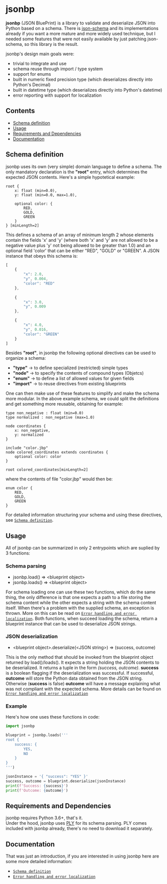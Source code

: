 

# jsonbp

**jsonbp** (JSON BluePrint) is a library to validate and deserialize JSON into Python based on a schema. There is [json-schema][json_schema] and its implementations already if you want a more mature and more widely used technique, but I needed some features that were not easily available by just patching json-schema, so this library is the result.

jsonbp's design main goals were:
- trivial to integrate and use
- schema reuse through import / type system
- support for enums
- built in numeric fixed precision type (which deserializes directly into Python's Decimal)
- built in datetime type (which deserializes directly into Python's datetime)
- error reporting with support for localization

## Contents
 - [Schema definition](#schema-definition)
 - [Usage](#usage)
 - [Requirements and Dependencies](#requirements-and-dependencies)
 - [Documentation](#documentation)

## Schema definition

jsonbp uses its own (very simple) domain language to define a schema.
The only mandatory declaration is the **"root"** entry, which determines the expected JSON contents.
Here's a simple hypotetical example:

```
root {
	x: float (min=0.0),
	y: float (min=0.0, max=1.0),

	optional color: {
		RED,
		GOLD,
		GREEN
	}
} [minLength=2]
```

This defines a schema of an array of minimum length 2 whose elements contain the fields 'x' and 'y' (where both 'x' and 'y' are not allowed to be a negative value plus 'y' not being allowed to be greater than 1.0) and an optional field 'color' that can be either "RED", "GOLD" or "GREEN". A JSON instance that obeys this schema is:

```js
[
	{
		"x": 2.0,
		"y", 0.004,
		"color": "RED"
	},
	
	{
		"x": 3.0,
		"y", 0.009
	},

	{
		"x": 4.0,
		"y", 0.016,
		"color": "GREEN"
	}
]
```

Besides **"root"**, in jsonbp the following optional directives can be used to organize a schema:
- **"type"** -> to define specialized (restricted) simple types
- **"node"** -> to specify the contents of compound types (Objetcs)
- **"enum"** -> to define a list of allowed values for given fields
- **"import"** -> to reuse directives from existing blueprints

One can then make use of these features to simplify and make the schema more modular. In the above example schema, we could split the definitions and get something more reusable, obtaining for example:

```
type non_negative : float (min=0.0)
type normalized : non_negative (max=1.0)

node coordinates {
	x: non_negative,
	y: normalized
}

include "color.jbp"
node colored_coordinates extends coordinates {
	optional color: color
}

root colored_coordinates[minLength=2]
```

where the contents of file "color.jbp" would then be:

```
enum color {
	RED,
	GOLD,
	GREEN
}
```

For detailed information structuring your schema and using these directives, see [`Schema definition`](docs/schema.md).

## Usage

All of jsonbp can be summarized in only 2 entrypoints which are suplied by 3 functions:

### Schema parsing

- jsonbp.load(<schema file path>) => \<blueprint object>
- jsonbp.loads(<schema string>) => \<blueprint object>

For schema loading one can use these two functions, which do the same thing, the only difference is that one expects a path to a file storing the schema content while the other expects a string with the schema content itself. When there's a problem with the supplied schema, an exception is thrown. More on this can be read on [`Error handling and error localization`](docs/error.md). Both functions, when succeed loading the schema, return a blueprint instance that can be used to deserialize JSON strings.

### JSON deserialization

- \<blueprint object>.deserialize(\<JSON string>) => (success, outcome)

This is the only method that should be invoked from the blueprint object returned by load()/loads(). It expects a string holding the JSON contents to be deserialized. It returns a tuple in the form *(success, outcome)*. **success** is a boolean flagging if the deserialization was successful. If successful, **outcome** will store the Python data obtained from the JSON string. Otherwise (**success** is false) **outcome** will have a message explaining what was not compliant with the expected schema. More details can be found on [`Error handling and error localization`](docs/error.md)

### Example

Here's how one uses these functions in code:

```py
import jsonbp

blueprint = jsonbp.loads('''
root {
    success: {
        YES,
        NO
    }
}
''')

jsonInstance = '{ "success": "YES" }'
success, outcome = blueprint.deserialize(jsonInstance)
print(f'Success: {success}')
print(f'Outcome: {outcome}')
```

## Requirements and Dependencies

jsonbp requires Python 3.6+, that's it.  
Under the hood, jsonbp uses [PLY][ply] for its schema parsing. PLY comes included with jsonbp already, there's no need to download it separately.

## Documentation

That was just an introduction, if you are interested in using jsonbp here are some more detailed information:
- [`Schema definition`](docs/schema.md)
- [`Error handling and error localization`](docs/error.md)

[//]: References
   [json_schema]: <https://json-schema.org/>
   [ply]: <https://www.dabeaz.com/ply/>
   
